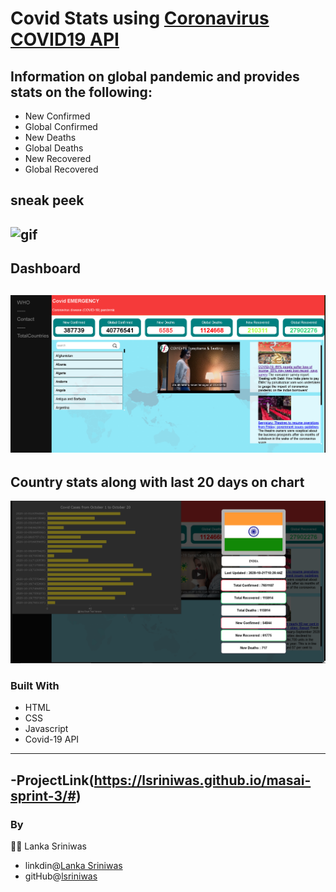 # Covid Stats using [Coronavirus COVID19 API](https://documenter.getpostman.com/view/10808728/SzS8rjbc#9739c95f-ef1d-489b-97a9-0a6dfe2f74d8)


## Information on global pandemic and provides stats on the following:
- New Confirmed
- Global Confirmed
- New Deaths
- Global Deaths
- New Recovered
- Global Recovered
## sneak peek
![gif](./images/gitdata.gif)
---
## Dashboard
![screenshot](./images/module3Dash.png)
---
## Country stats along with last 20 days on chart
![screenshot](./images/countryDetails.png)
### Built With
- HTML
- CSS
- Javascript
- Covid-19 API
---
-ProjectLink(https://lsriniwas.github.io/masai-sprint-3/#)
---
### By
👨‍💻 Lanka Sriniwas 
- linkdin@[Lanka Sriniwas](https://www.linkedin.com/in/lanka-sriniwas-111058193/) 
- gitHub@[lsriniwas](https://github.com/lsriniwas)

